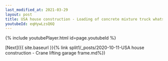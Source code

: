 ```yaml
---
last_modified_at: 2021-03-29
layout: post
title: USA house construction - Loading of concrete mixture truck whatsapp status
youtubeId: eqHywLzsQ6Q
---
```


{% include youtubePlayer.html id=page.youtubeId %}

[Next]({{ site.baseurl }}{% link split1/_posts/2020-10-11-USA house construction - Crane lifting garage frame.md%})
